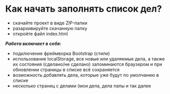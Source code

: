 # Как начать заполнять список дел?

- скачайте проект в виде ZIP-папки
- разархивируйте скачанную папку
- откройте файл index.html

**_Работа включает в себя:_**

- подключение фреймворка Bootstrap (стили)
- использование localStorage, все новые или удаляемые дела, а также их состояния (сделано/не сделано) запоминаются браузером и при обновлении страницы в списке всё сохраняется
- возможность добавлять дела, которые уже будут по умолчанию в списке
- несколько страниц с делами (мои дела, дела папы и так далее
